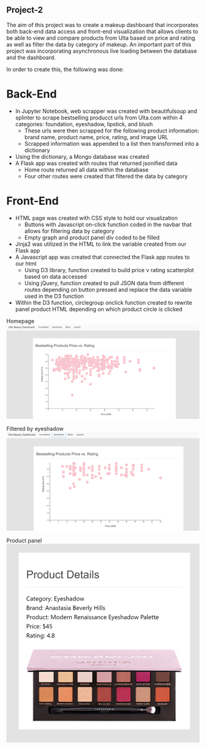 ## Project-2

The aim of this project was to create a makeup dashboard that incorporates both back-end data access and front-end visualization that allows clients to be able to view and compare products from Ulta based on price and rating as well as filter the data by category of makeup. An important part of this project was incorporating asynchronous live loading between the database and the dashboard.

In order to create this, the following was done:

# Back-End
  - In Jupyter Notebook, web scrapper was created with beautifulsoup and splinter to scrape bestselling producct urls from Ulta.com within 4 categories: foundation, eyeshadow,         lipstick, and blush
    - These urls were then scrapped for the following product information: brand name, product name, price, rating, and image URL
    - Scrapped information was appended to a list then transformed into a dictionary
  - Using the dictionary, a Mongo database was created
  - A Flask app was created with routes that returned jsonified data
    - Home route returned all data within the database
    - Four other routes were created that filtered the data by category
  
 # Front-End
  - HTML page was created with CSS style to hold our visualization
    - Buttons with Javascript on-click function coded in the navbar that allows for filtering data by category
    - Empty graph and product panel div coded to be filled
  - Jinja2 was utilized in the HTML to link the variable created from our Flask app
  - A Javascript app was created that connected the Flask app routes to our html
    - Using D3 library, function created to build price v rating scatterplot based on data accessed
    - Using jQuery, function created to pull JSON data from different routes depending on button pressed and replace the data variable used in the D3 function
  - Within the D3 function, circlegroup onclick function created to rewrite panel product HTML depending on which product circle is clicked
  
  Homepage
  ![Alt text](static/img/homepage.PNG?raw=true "Homepage")
  
  Filtered by eyeshadow
  ![Alt text](static/img/filteredpage.PNG?raw=true "Homepage")
  
  Product panel
  ![Alt text](static/img/productpanel.PNG?raw=true "Homepage")
   
